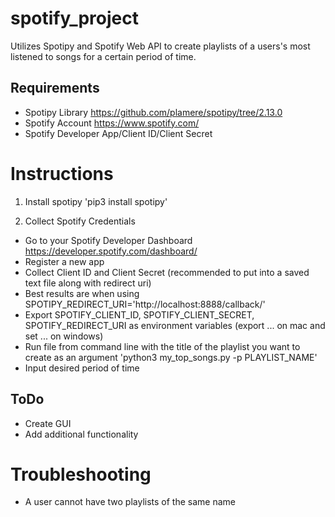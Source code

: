 # spotify_project
Utilizes Spotipy and Spotify Web API to create playlists of a users's most listened to songs for a certain period of time.

## Requirements
* Spotipy Library https://github.com/plamere/spotipy/tree/2.13.0
* Spotify Account https://www.spotify.com/
* Spotify Developer App/Client ID/Client Secret

# Instructions
1) Install spotipy
'pip3 install spotipy'

2) Collect Spotify Credentials
* Go to your Spotify Developer Dashboard https://developer.spotify.com/dashboard/
* Register a new app
* Collect Client ID and Client Secret (recommended to put into a saved text file along with redirect uri)
* Best results are when using SPOTIPY_REDIRECT_URI='http://localhost:8888/callback/'
* Export SPOTIFY_CLIENT_ID, SPOTIFY_CLIENT_SECRET, SPOTIFY_REDIRECT_URI as environment variables (export ... on mac and set ... on windows)
* Run file from command line with the title of the playlist you want to create as an argument
'python3 my_top_songs.py -p PLAYLIST_NAME'
* Input desired period of time

## ToDo
* Create GUI
* Add additional functionality

# Troubleshooting
* A user cannot have two playlists of the same name

